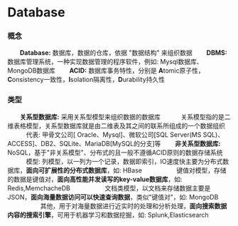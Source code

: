 # Database
### 概念
&emsp;&emsp;**Database:** 数据库，数据的仓库，依据 "数据结构" 来组织数据
&emsp;&emsp;**DBMS:** 数据库管理系统，一种实现数据管理的程序软件，例如: Mysql数据库、MongoDB数据库
&emsp;&emsp;**ACID:** 数据库事务特性，分别是 **A**tomic原子性，**C**onsistency一致性，**I**solation隔离性，**D**urability持久性
### 类型
&emsp;&emsp;**关系型数据库:** 采用关系型模型来组织数据的数据库
&emsp;&emsp;&emsp;关系模型指的是二维表格模型，关系型数据库就是由二维表及其之间的联系所组成的一个数据组织
&emsp;&emsp;&emsp;代表: 甲骨文公司[ Oracle、Mysql]、微软公司[SQL Server(MS SQL)、ACCESS]、DB2、SQLite、MariaDB[MySQL的分支]等
&emsp;&emsp;**非关系型数据库:** NoSQL，基于"非关系模型"、分布式的且一般不遵循ACID原则的数据存储系统
&emsp;&emsp;&emsp;模型: 列模型，以一列为一个记录，数据即索引，IO速度快主要为分布式数据库，**面向可扩展性的分布式数据库**，如: HBase
&emsp;&emsp;&emsp;&emsp;&emsp; 键值对模型，存储的数据是键值对，**面向高性能并发读写的key-value数据库**，如: Redis,MemchacheDB
&emsp;&emsp;&emsp;&emsp;&emsp; 文档类模型，以文档来存储数据主要是JSON，**面向海量数据访问可以快速查询数据**，类似"键值对"，如: MongoDB
&emsp;&emsp;&emsp;&emsp;&emsp; 其他，用于对海量数据进行近实时的处理和分析处理，**面向搜索数据内容的搜索引擎**，可用于机器学习和数据挖掘，如: Splunk,Elasticsearch
